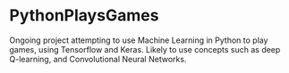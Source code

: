 # PythonPlaysGames
Ongoing project attempting to use Machine Learning in Python to play games, using Tensorflow and Keras. Likely to use concepts such as deep Q-learning, and Convolutional Neural Networks.
